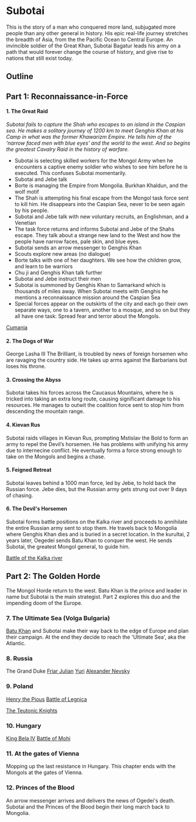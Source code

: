 # Subotai

This is the story of a man who conquered more land, subjugated more people than any other general in history.  His epic real-life journey stretches the breadth of Asia, from the the Pacific Ocean to Central Europe.  An invincible soldier of the Great Khan, Subotai Bagatur leads his army on a path that would forever change the course of history, and give rise to nations that still exist today.  

## Outline

## Part 1: Reconnaissance-in-Force

#### 1. The Great Raid 
*Subotai fails to capture the Shah who escapes to an island in the Caspian sea.  He makes a solitary journey of 1200 km to meet Genghis Khan at his Camp in what was the former Khawarizm Empire.  He tells him of the ‘narrow faced men with blue eyes’ and the world to the west.  And so begins the greatest Cavalry Raid in the history of warfare.*

- Subotai is selecting skilled workers for the Mongol Army when he encounters a captive enemy soldier who wishes to see him before he is executed.  This confuses Subotai momentarily.
- Subotai and Jebe talk
- Borte is managing the Empire from Mongolia.  Burkhan Khaldun, and the wolf motif
- The Shah is attempting his final escape from the Mongol task force sent to kill him. He disappears into the Caspian Sea, never to be seen again by his people.
- Subotai and Jebe talk with new voluntary recruits, an Englishman, and a Venetian
- The task force returns and informs Subotai and Jebe of the Shahs escape.  They talk about a strange new land to the West and how the people have narrow faces, pale skin, and blue eyes. 
- Subotai sends an arrow messenger to Genghis Khan
- Scouts explore new areas (no dialogue)
- Borte talks with one of her daughters.  We see how the children grow, and learn to be warriors
- Chu ji and Genghis Khan talk further
- Subotai and Jebe instruct their men
- Subotai is summoned by Genghis Khan to Samarkand which is thousands of miles away. When Subotai meets with Genghis he mentions a reconnaissance mission around the Caspian Sea
- Special forces appear on the outskirts of the city and each go their own separate ways, one to a tavern, another to a mosque, and so on but they all have one task:  Spread fear and terror about the Mongols.

[Cumania](https://en.wikipedia.org/wiki/Cumania)

#### 2. The Dogs of War 
George Lasha III The Brilliant, is troubled by news of foreign horsemen who are ravaging the country side.  He takes up arms against the Barbarians but loses his throne.  

#### 3. Crossing the Abyss
Subotai takes his forces across the Caucasus Mountains, where he is tricked into taking an extra long route, causing significant damage to his resources.  He manages to outwit the coalition force sent to stop him from descending the mountain range.  
 
#### 4. Kievan Rus
Subotai raids villages in Kievan Rus, prompting Mstislav the Bold to form an army to repel the Devil’s horsemen.  He has problems with unifying his army due to internecine conflict.  He eventually forms a force strong enough to take on the Mongols and begins a chase. 

#### 5. Feigned Retreat 
Subotai leaves behind a 1000 man force, led by Jebe, to hold back the Russian force.  Jebe dies, but the Russian army gets strung out over 9 days of chasing. 

#### 6. The Devil's Horsemen
Subotai forms battle positions on the Kalka river and proceeds to annihilate the entire Russian army sent to stop them.  He travels back to Mongolia where Genghis Khan dies and is buried in a secret location.  In the kurultai, 2 years later, Oegedei sends Batu Khan to conquer the west.  He sends Subotai, the greatest Mongol general, to guide him.

[Battle of the Kalka river](https://en.wikipedia.org/wiki/Battle_of_the_Kalka_River)

## Part 2: The Golden Horde
The Mongol Horde return to the west.  Batu Khan is the prince and leader in name but Subotai is the main strategist.  Part 2 explores this duo and the impending doom of the Europe.  

### 7. The Ultimate Sea (Volga Bulgaria)
[Batu Khan](https://en.wikipedia.org/wiki/Batu_Khan) and Subotai make their way back to the edge of Europe and plan their campaign.  At the end they decide to reach the 'Ultimate Sea', aka the Atlantic. 

### 8. Russia
The Grand Duke
[Friar Julian](https://en.wikipedia.org/wiki/Friar_Julian)
[Yuri](https://en.wikipedia.org/wiki/Yuri_II_of_Vladimir)
[Alexander Nevsky](https://en.wikipedia.org/wiki/Alexander_Nevsky)

### 9. Poland
[Henry the Pious](https://en.wikipedia.org/wiki/Henry_II_the_Pious)
[Battle of Legnica](https://en.wikipedia.org/wiki/Battle_of_Legnica)

[The Teutonic Knights](https://en.wikipedia.org/wiki/Teutonic_Order)

### 10. Hungary
[King Bela IV](https://en.wikipedia.org/wiki/B%C3%A9la_IV_of_Hungary)
[Battle of Mohi](https://en.wikipedia.org/wiki/Battle_of_Mohi)

### 11. At the gates of Vienna
Mopping up the last resistance in Hungary.  This chapter ends with the Mongols at the gates of Vienna. 

### 12. Princes of the Blood
An arrow messenger arrives and delivers the news of Ogedei's death.  Subotai and the Princes of the Blood begin their long march back to Mongolia. 
